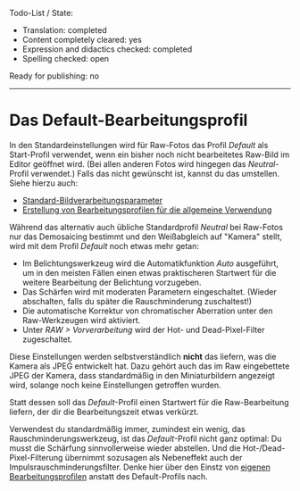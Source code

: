Todo-List / State:

- Translation: completed
- Content completely cleared: yes
- Expression and didactics checked: completed
- Spelling checked: open

Ready for publishing: no

------------------------------------------------------------------------

# Das Default-Bearbeitungsprofil

In den Standardeinstellungen wird für Raw-Fotos das Profil *Default* als
Start-Profil verwendet, wenn ein bisher noch nicht bearbeitetes Raw-Bild
im Editor geöffnet wird. (Bei allen anderen Fotos wird hingegen das
*Neutral*-Profil verwendet.) Falls das nicht gewünscht ist, kannst du
das umstellen. Siehe hierzu auch:

- [Standard-Bildverarbeitungsparameter](Preferences/de#Standard-Bildverarbeitungsparameter "wikilink")
- [Erstellung von Bearbeitungsprofilen für die allgemeine
  Verwendung](Creating_processing_profiles_for_general_use/de "wikilink")

Während das alternativ auch übliche Standardprofil *Neutral* bei
Raw-Fotos nur das Demosaicing bestimmt und den Weißabgleich auf "Kamera"
stellt, wird mit dem Profil *Default* noch etwas mehr getan:

- Im Belichtungswerkzeug wird die Automatikfunktion *Auto* ausgeführt,
  um in den meisten Fällen einen etwas praktischeren Startwert für die
  weitere Bearbeitung der Belichtung vorzugeben.
- Das Schärfen wird mit moderaten Parametern eingeschaltet. (Wieder
  abschalten, falls du später die Rauschminderung zuschaltest!)
- Die automatische Korrektur von chromatischer Aberration unter den
  Raw-Werkzeugen wird aktiviert.
- Unter *RAW \> Vorverarbeitung* wird der Hot- und Dead-Pixel-Filter
  zugeschaltet.

Diese Einstellungen werden selbstverständlich **nicht** das liefern, was
die Kamera als JPEG entwickelt hat. Dazu gehört auch das im Raw
eingebettete JPEG der Kamera, dass standardmäßig in den Miniaturbildern
angezeigt wird, solange noch keine Einstellungen getroffen wurden.

Statt dessen soll das *Default*-Profil einen Startwert für die
Raw-Bearbeitung liefern, der dir die Bearbeitungszeit etwas verkürzt.

Verwendest du standardmäßig immer, zumindest ein wenig, das
Rauschminderungswerkzeug, ist das *Default*-Profil nicht ganz optimal:
Du musst die Schärfung sinnvollerweise wieder abstellen. Und die
Hot-/Dead-Pixel-Filterung übernimmt sozusagen als Nebeneffekt auch der
Impulsrauschminderungsfilter. Denke hier über den Einstz von [eigenen
Bearbeitungsprofilen](Creating_processing_profiles_for_general_use/de "wikilink")
anstatt des Default-Profils nach.